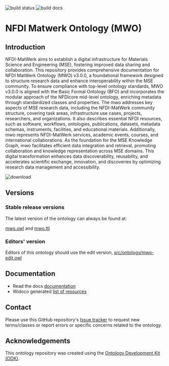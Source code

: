 
![build status](https://github.com/ISE-FIZKarlsruhe/mwo/actions/workflows/qc.yml/badge.svg)
![build docs](https://github.com/ISE-FIZKarlsruhe/mwo/actions/workflows/docs.yml/badge.svg)

# NFDI Matwerk Ontology (MWO)

## Introduction

NFDI-MatWerk aims to establish a digital infrastructure for Materials Science and Engineering (MSE), fostering improved data sharing and collaboration. This repository provides comprehensive documentation for NFDI MatWerk Ontology (MWO) v3.0.0, a foundational framework designed to structure research data and enhance interoperability within the MSE community. To ensure compliance with top-level ontology standards, MWO v3.0.0 is aligned with the Basic Formal Ontology (BFO) and incorporates the modular approach of the NFDIcore mid-level ontology, enriching metadata through standardized classes and properties. The mwo addresses key aspects of MSE research data, including the NFDI-MatWerk community structure, covering task areas, infrastructure use cases, projects, researchers, and organizations. It also describes essential NFDI resources, such as software, workflows, ontologies, publications, datasets, metadata schemas, instruments, facilities, and educational materials. Additionally, mwo represents NFDI-MatWerk services, academic events, courses, and international collaborations. As the foundation for the MSE Knowledge Graph, mwo facilitates efficient data integration and retrieval, promoting collaboration and knowledge representation across MSE domains. This digital transformation enhances data discoverability, reusability, and accelerates scientific exchange, innovation, and discoveries by optimizing research data management and accessibility.

![download](https://github.com/user-attachments/assets/abd24726-1e88-4b6b-9fee-5e49107f6084)



## Versions

### Stable release versions

The latest version of the ontology can always be found at:

[mwo.owl](https://github.com/ISE-FIZKarlsruhe/mwo/blob/main/mwo.owl) and [mwo.ttl](https://github.com/ISE-FIZKarlsruhe/mwo/blob/main/mwo.ttl)

### Editors' version

Editors of this ontology should use the edit version, [src/ontology/mwo-edit.owl](src/ontology/mwo-edit.owl)



## Documentation

* Read the docs [documentation](https://ise-fizkarlsruhe.github.io/mwo/docs)
* Widoco generated [list of resources](https://ise-fizkarlsruhe.github.io/mwo/)



## Contact

Please use this GitHub repository's [Issue tracker](https://github.com/ISE-FIZKarlsruhe/MatWerk_ontology/issues) to request new terms/classes or report errors or specific concerns related to the ontology.



## Acknowledgements

This ontology repository was created using the [Ontology Development Kit (ODK)](https://github.com/INCATools/ontology-development-kit).
